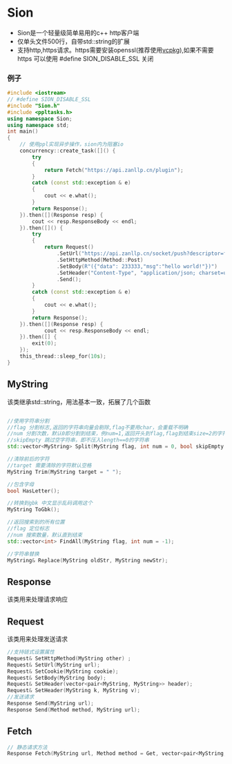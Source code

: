 # Sion
* Sion是一个轻量级简单易用的c++ http客户端
* 仅单头文件500行，自带std::string的扩展
* 支持http,https请求。https需要安装openssl(推荐使用[vcpkg](https://github.com/microsoft/vcpkg)),如果不需要https 可以使用 #define SION_DISABLE_SSL 关闭
### 例子
~~~cpp
#include <iostream>
// #define SION_DISABLE_SSL
#include "Sion.h"
#include <ppltasks.h>
using namespace Sion;
using namespace std;
int main()
{
	// 使用ppl实现异步操作，sion内为阻塞io
	concurrency::create_task([]() {
		try
		{
			return Fetch("https://api.zanllp.cn/plugin");
		}
		catch (const std::exception & e)
		{
			cout << e.what();
		}
		return Response();
	}).then([](Response resp) {
		cout << resp.ResponseBody << endl;
	}).then([]() {
		try
		{
			return Request()
				.SetUrl("https://api.zanllp.cn/socket/push?descriptor=fHXMHCQfcgNHDq2P")
				.SetHttpMethod(Method::Post)
				.SetBody(R"({"data": 233333,"msg":"hello world!"})")
				.SetHeader("Content-Type", "application/json; charset=utf-8")
				.Send();
		}
		catch (const std::exception & e)
		{
			cout << e.what();
		}
		return Response();
	}).then([](Response resp) {
			cout << resp.ResponseBody << endl;
	}).then([] {
		exit(0);
	});
	this_thread::sleep_for(10s);
}
~~~
## MyString
该类继承std::string，用法基本一致，拓展了几个函数

~~~cpp

//使用字符串分割
//flag 分割标志,返回的字符串向量会剔除,flag不要用char，会重载不明确
//num 分割次数，默认0即分割到结束，例num=1,返回开头到flag,flag到结束size=2的字符串向量
//skipEmpty 跳过空字符串，即不压入length==0的字符串
std::vector<MyString> Split(MyString flag, int num = 0, bool skipEmpty = true);

//清除前后的字符
//target 需要清除的字符默认空格
MyString Trim(MyString target = " ");

//包含字母
bool HasLetter();

//转换到gbk 中文显示乱码调用这个
MyString ToGbk();

//返回搜索到的所有位置
//flag 定位标志
//num 搜索数量，默认直到结束
std::vector<int> FindAll(MyString flag, int num = -1);

//字符串替换
MyString& Replace(MyString oldStr, MyString newStr);
~~~

## Response
该类用来处理请求响应
## Request
该类用来处理发送请求
~~~cpp
//支持链式设置属性
Request& SetHttpMethod(MyString other) ;
Request& SetUrl(MyString url);
Request& SetCookie(MyString cookie);
Request& SetBody(MyString body);
Request& SetHeader(vector<pair<MyString, MyString>> header);
Request& SetHeader(MyString k, MyString v);
//发送请求
Response Send(MyString url);
Response Send(Method method, MyString url);
~~~
## Fetch
~~~cpp
// 静态请求方法
Response Fetch(MyString url, Method method = Get, vector<pair<MyString, MyString>> header = {}, MyString body = "");
~~~
